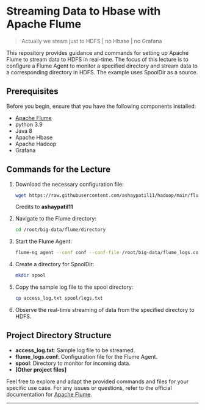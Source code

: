 # Streaming Data to Hbase with Apache Flume

> Actually we steam just to HDFS | no Hbase | no Grafana 

This repository provides guidance and commands for setting up Apache Flume to stream data to HDFS in real-time. The focus of this lecture is to configure a Flume Agent to monitor a specified directory and stream data to a corresponding directory in HDFS. The example uses SpoolDir as a source.

## Prerequisites

Before you begin, ensure that you have the following components installed:

- [Apache Flume](https://flume.apache.org/)
- python 3.9
- Java 8
- Apache Hbase
- Apache Hadoop
- Grafana

## Commands for the Lecture

1. Download the necessary configuration file:

    ```bash
    wget https://raw.githubusercontent.com/ashaypatil11/hadoop/main/flume_logs.conf
    ```

    Credits to **ashaypatil11**

2. Navigate to the Flume directory:

    ```bash
    cd /root/big-data/flume/directory
    ```

3. Start the Flume Agent:

    ```bash
    flume-ng agent --conf conf --conf-file /root/big-data/flume_logs.conf --name a1 -Dflume.root.logger=INFO,console
    ```

4. Create a directory for SpoolDir:

    ```bash
    mkdir spool
    ```

5. Copy the sample log file to the spool directory:

    ```bash
    cp access_log.txt spool/logs.txt
    ```

6. Observe the real-time streaming of data from the specified directory to HDFS.

## Project Directory Structure

- **access_log.txt**: Sample log file to be streamed.
- **flume_logs.conf**: Configuration file for the Flume Agent.
- **spool**: Directory to monitor for incoming data.
- **[Other project files]**

Feel free to explore and adapt the provided commands and files for your specific use case. For any issues or questions, refer to the official documentation for [Apache Flume](https://flume.apache.org/).

***


